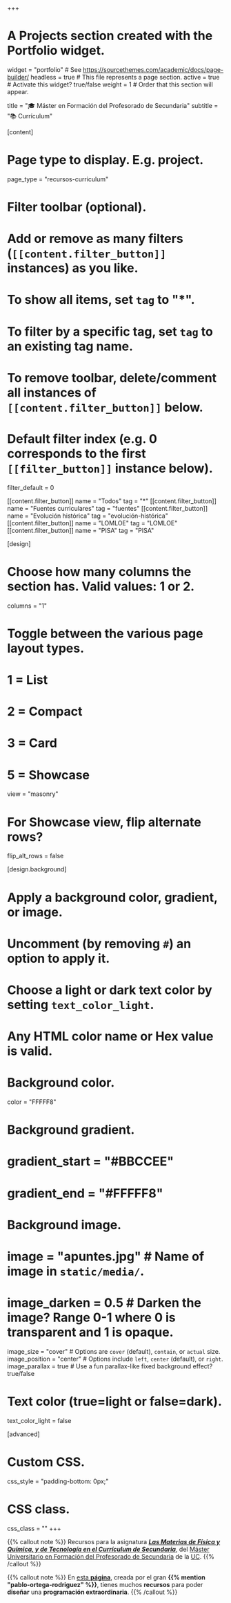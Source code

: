 +++
# A Projects section created with the Portfolio widget.
widget = "portfolio"  # See https://sourcethemes.com/academic/docs/page-builder/
headless = true  # This file represents a page section.
active = true  # Activate this widget? true/false
weight = 1  # Order that this section will appear.

title = "🎓 Máster en Formación del Profesorado de Secundaria"
subtitle = "📚 Currículum"

[content]
  # Page type to display. E.g. project.
  page_type = "recursos-curriculum"
  
  # Filter toolbar (optional).
  # Add or remove as many filters (`[[content.filter_button]]` instances) as you like.
  # To show all items, set `tag` to "*".
  # To filter by a specific tag, set `tag` to an existing tag name.
  # To remove toolbar, delete/comment all instances of `[[content.filter_button]]` below.
  
  # Default filter index (e.g. 0 corresponds to the first `[[filter_button]]` instance below).
  filter_default = 0

  [[content.filter_button]]
    name = "Todos"
    tag = "*"
  [[content.filter_button]]
    name = "Fuentes curriculares"
    tag = "fuentes"
  [[content.filter_button]]
    name = "Evolución histórica"
    tag = "evolución-histórica"
  [[content.filter_button]]
    name = "LOMLOE"
    tag = "LOMLOE"
  [[content.filter_button]]
    name = "PISA"
    tag = "PISA"    

[design]
  # Choose how many columns the section has. Valid values: 1 or 2.
  columns = "1"

  # Toggle between the various page layout types.
  #   1 = List
  #   2 = Compact
  #   3 = Card
  #   5 = Showcase
  view = "masonry"

  # For Showcase view, flip alternate rows?
  flip_alt_rows = false

[design.background]
  # Apply a background color, gradient, or image.
  #   Uncomment (by removing `#`) an option to apply it.
  #   Choose a light or dark text color by setting `text_color_light`.
  #   Any HTML color name or Hex value is valid.

  # Background color.
  color = "FFFFF8"
  
  # Background gradient.
  # gradient_start = "#BBCCEE"
  # gradient_end = "#FFFFF8"
  
  # Background image.
  # image = "apuntes.jpg"  # Name of image in `static/media/`.
  # image_darken = 0.5  # Darken the image? Range 0-1 where 0 is transparent and 1 is opaque.
  image_size = "cover"  #  Options are `cover` (default), `contain`, or `actual` size.
  image_position = "center"  # Options include `left`, `center` (default), or `right`.
  image_parallax = true  # Use a fun parallax-like fixed background effect? true/false
  
  # Text color (true=light or false=dark).
  text_color_light = false
  
[advanced]
 # Custom CSS. 
 css_style = "padding-bottom: 0px;"
 
 # CSS class.
 css_class = ""
+++

{{% callout note %}}
Recursos para la asignatura [***Las Materias de Física y Química, y de Tecnología en el Currículum de Secundaria***](https://web.unican.es/centros/educacion/estudios/detalle-asignatura?c=968&pi=75&a=2023), del [Máster Universitario en Formación del Profesorado de Secundaria](https://web.unican.es/centros/educacion/másteres/master-en-formacion-del-profesorado-de-secundaria) de la [UC](https://web.unican.es).
{{% /callout %}}

{{% callout note %}}
En [esta **página**](https://www.tuprogramacionaldia.com), creada por el gran **{{% mention "pablo-ortega-rodriguez" %}}**, tienes muchos **recursos** para poder **diseñar** una **programación extraordinaria**.
{{% /callout %}}